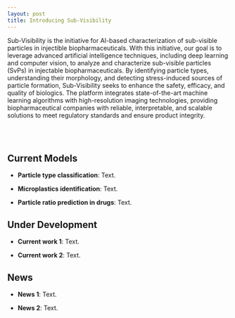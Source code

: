 ```yaml
---
layout: post
title: Introducing Sub-Visibility
---
```


Sub-Visibility is the initiative for AI-based characterization of sub-visible particles in injectible biopharmaceuticals. With this initiative, our goal is to leverage advanced artificial intelligence techniques, including deep learning and computer vision, to analyze and characterize sub-visible particles (SvPs) in injectable biopharmaceuticals. By identifying particle types, understanding their morphology, and detecting stress-induced sources of particle formation, Sub-Visibility seeks to enhance the safety, efficacy, and quality of biologics. The platform integrates state-of-the-art machine learning algorithms with high-resolution imaging technologies, providing biopharmaceutical companies with reliable, interpretable, and scalable solutions to meet regulatory standards and ensure product integrity.

</br>
</br>

## Current Models

- **Particle type classification**: Text.

- **Microplastics identification**: Text.

- **Particle ratio prediction in drugs**: Text.

## Under Development

- **Current work 1**: Text.

- **Current work 2**: Text.

## News

- **News 1**: Text.

- **News 2**: Text.
